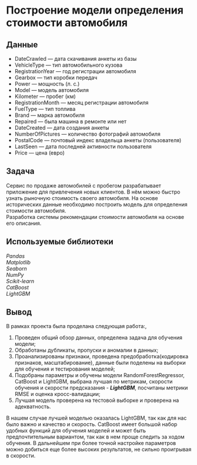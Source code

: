 # Построение модели определения стоимости автомобиля


## Данные

- DateCrawled — дата скачивания анкеты из базы
- VehicleType — тип автомобильного кузова
- RegistrationYear — год регистрации автомобиля
- Gearbox — тип коробки передач
- Power — мощность (л. с.)
- Model — модель автомобиля
- Kilometer — пробег (км)
- RegistrationMonth — месяц регистрации автомобиля
- FuelType — тип топлива
- Brand — марка автомобиля
- Repaired — была машина в ремонте или нет
- DateCreated — дата создания анкеты
- NumberOfPictures — количество фотографий автомобиля
- PostalCode — почтовый индекс владельца анкеты (пользователя)
- LastSeen — дата последней активности пользователя
- Price — цена (евро)

## Задача

Сервис по продаже автомобилей с пробегом  разрабатывает приложение для привлечения новых клиентов. В нём можно быстро узнать рыночную стоимость своего автомобиля. На основе исторических данные необходимо построить модель для определения стоимости автомобиля.<br>
Разработка системы рекомендации стоимости автомобиля на основе его описания.

## Используемые библиотеки

*Pandas* <br>
*Matplotlib* <br>
*Seaborn* <br>
*NumPy* <br>
*Scikit-learn* <br>
*CatBoost* <br>
*LightGBM* <br>

## Вывод
В рамках проекта была проделана следующая работа:,
1. Проведен общий обзор данных, определена задача для обучения модели;
2. Обработаны дубликаты, пропуски и аномалии в данных;
3. Проанализированы признаки, проведена предобработка(кодировка признаков, масштабирование), данные были поделены на выборки для обучения и тестирования моделей;
4. Подобраны параметры и обучены модели RandomForestRegressor, CatBoost и LightGBM, выбрана лучшая по метрикам, скорости обучения и скорости предсказания - ***LightGBM***, посчитаны метрики RMSE и оценка кросс-валидации;
5. Лучшая модель проверена на тестовой выборке и проверена на адекватность.

В нашем случае лучшей моделью оказалась LightGBM, так как для нас было важно и качество и скорость. CatBoost имеет большой набор удобных функций для обучения моделей и может быть предпочтительным вариантом, так как в нем проще следить за ходом обучения. В дальнейшем при более точной настройке параметров можно добиться еще более высоких результатов, не сильно проигрывая в скорости.
